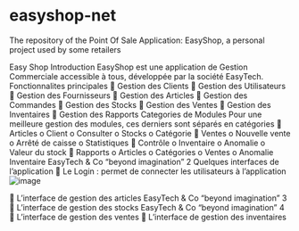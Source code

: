 # easyshop-net
The repository of the Point Of Sale Application: EasyShop, a personal project used by some retailers



Easy Shop
Introduction
EasyShop est une application de Gestion Commerciale accessible à tous, développée par la société
EasyTech.
Fonctionnalites principales
 Gestion des Clients
 Gestion des Utilisateurs
 Gestion des Fournisseurs
 Gestion des Articles
 Gestion des Commandes
 Gestion des Stocks
 Gestion des Ventes
 Gestion des Inventaires
 Gestion des Rapports
Categories de Modules
Pour une meilleure gestion des modules, ces derniers sont séparés en catégories
 Articles
o Client
o Consulter
o Stocks
o Catégorie
 Ventes
o Nouvelle vente
o Arrêté de caisse
o Statistiques
 Contrôle
o Inventaire
o Anomalie
o Valeur du stock
 Rapports
o Articles
o Catégories
o Ventes
o Anomalie Inventaire
EasyTech & Co “beyond imagination”
2
Quelques interfaces de l’application
 Le Login : permet de connecter les utilisateurs à l’application
![image](https://github.com/user-attachments/assets/9e848923-bd04-42a1-9787-8861e2c78312)

 L’interface de gestion des articles
EasyTech & Co “beyond imagination”
3
 L’interface de gestion des stocks
EasyTech & Co “beyond imagination”
4
 L’interface de gestion des ventes
 L’interface de gestion des inventaires
